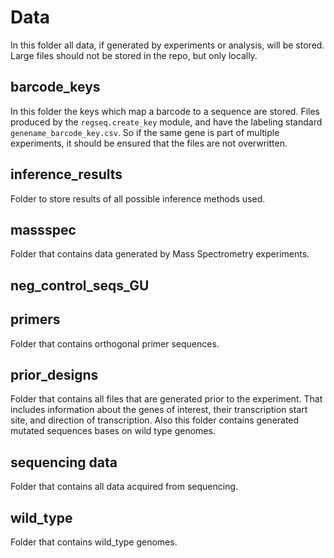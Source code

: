 # Data

In this folder all data, if generated by experiments or analysis, will be stored. Large files should not be stored in the repo, but only locally. 

## barcode_keys
In this folder the keys which map a barcode to a sequence are stored. Files produced by the `regseq.create_key` module, and have the labeling standard `genename_barcode_key.csv`. So if the same gene is part of multiple experiments, it should be ensured that the files are not overwritten.

## inference_results
Folder to store results of all possible inference methods used.

## massspec
Folder that contains data generated by Mass Spectrometry experiments.

## neg_control_seqs_GU

## primers
Folder that contains orthogonal primer sequences.

## prior_designs
Folder that contains all files that are generated prior to the experiment. That includes information about the genes of interest, their transcription start site, and direction of transcription. Also this folder contains generated mutated sequences bases on wild type genomes.

## sequencing data
Folder that contains all data acquired from sequencing.

## wild_type
Folder that contains wild_type genomes.
